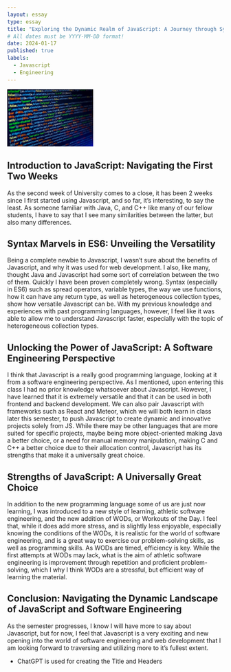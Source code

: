 ```yaml
---
layout: essay
type: essay
title: "Exploring the Dynamic Realm of JavaScript: A Journey through Syntax, Versatility, and Athletic Software Engineering"
# All dates must be YYYY-MM-DD format!
date: 2024-01-17
published: true
labels:
  - Javascript
  - Engineering 
---
```


<img width="200px" class="rounded float-start pe-4" src="../img/Javascript.jpg">

## Introduction to JavaScript: Navigating the First Two Weeks

As the second week of University comes to a close, it has been 2 weeks since I first started using Javascript, and so far, it’s interesting, to say the least. As someone familiar with Java, C, and C++ like many of our fellow students, I have to say that I see many similarities between the latter, but also many differences.

## Syntax Marvels in ES6: Unveiling the Versatility

Being a complete newbie to Javascript, I wasn’t sure about the benefits of Javascript, and why it was used for web development. I also, like many, thought Java and Javascript had some sort of correlation between the two of them. Quickly I have been proven completely wrong. Syntax (especially in ES6) such as spread operators, variable types, the way we use functions, how it can have any return type, as well as heterogeneous collection types, show how versatile Javascript can be. With my previous knowledge and experiences with past programming languages, however, I feel like it was able to allow me to understand Javascript faster, especially with the topic of heterogeneous collection types.

## Unlocking the Power of JavaScript: A Software Engineering Perspective

I think that Javascript is a really good programming language, looking at it from a software engineering perspective. As I mentioned, upon entering this class I had no prior knowledge whatsoever about Javascript. However, I have learned that it is extremely versatile and that it can be used in both frontend and backend development. We can also pair Javascript with frameworks such as React and Meteor, which we will both learn in class later this semester, to push Javascript to create dynamic and innovative projects solely from JS. While there may be other languages that are more suited for specific projects, maybe being more object-oriented making Java a better choice, or a need for manual memory manipulation, making C and C++ a better choice due to their allocation control, Javascript has its strengths that make it a universally great choice.

## Strengths of JavaScript: A Universally Great Choice

In addition to the new programming language some of us are just now learning, I was introduced to a new style of learning, athletic software engineering, and the new addition of WODs, or Workouts of the Day. I feel that, while it does add more stress, and is slightly less enjoyable, especially knowing the conditions of the WODs, it is realistic for the world of software engineering, and is a great way to exercise our problem-solving skills, as well as programming skills. As WODs are timed, efficiency is key. While the first attempts at WODs may lack, what is the aim of athletic software engineering is improvement through repetition and proficient problem-solving, which I why I think WODs are a stressful, but efficient way of learning the material.

## Conclusion: Navigating the Dynamic Landscape of JavaScript and Software Engineering

As the semester progresses, I know I will have more to say about Javascript, but for now, I feel that Javascript is a very exciting and new opening into the world of software engineering and web development that I am looking forward to traversing and utilizing more to it’s fullest extent.

- ChatGPT is used for creating the Title and Headers
